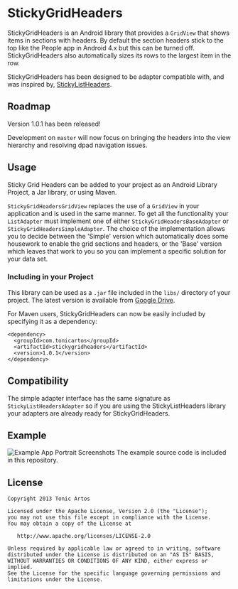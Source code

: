 # StickyGridHeaders

StickyGridHeaders is an Android library that provides a `GridView` that shows
items in sections with headers. By default the section headers stick to the top
like the People app in Android 4.x but this can be turned off.
StickyGridHeaders also automatically sizes its rows to the largest item in the
row.

StickyGridHeaders has been designed to be adapter compatible with, and was
inspired by, [StickyListHeaders](http://github.com/emilsjolander/StickyListHeaders).

## Roadmap

Version 1.0.1 has been released!

Development on `master` will now focus on bringing the headers into the view hierarchy
and resolving dpad navigation issues.

## Usage

Sticky Grid Headers can be added to your project as an Android Library
Project, a Jar library, or using Maven.

`StickyGridHeadersGridView` replaces the use of a `GridView` in your
application and is used in the same manner. To get all the functionality your
`ListAdapter` must implement one of either `StickyGridHeadersBaseAdapter` or
`StickyGridHeadersSimpleAdapter`. The choice of the implementation allows you
to decide between the 'Simple' version which automatically does some housework
to enable the grid sections and headers, or the 'Base' version which leaves
that work to you so you can implement a specific solution for your data set.

### Including in your Project

This library can be used as a `.jar` file included in the `libs/` directory of your
project. The latest version is available from 
[Google Drive](https://docs.google.com/file/d/0B5I7vIqOHIjZQW9rcFFRdWtwYk0/edit?usp=sharing).

For Maven users, StickyGridHeaders can now be easily included by specifying it as
a dependency:

```
<dependency>
  <groupId>com.tonicartos</groupId>
  <artifactId>stickygridheaders</artifactId>
  <version>1.0.1</version>
</dependency>
```

## Compatibility

The simple adapter interface has the same signature as
`StickyListHeadersAdapter` so if you are using the StickyListHeaders library 
your adapters are already ready for StickyGridHeaders.


## Example
![Example App Portrait Screenshots](http://4.bp.blogspot.com/-S_BbhWX6wTY/UQpW0cwUGEI/AAAAAAAAGvU/zzJXj-PcVbY/s1600/screen-landscape-smaller.png)
The example source code is included in this repository.


## License
```
Copyright 2013 Tonic Artos

Licensed under the Apache License, Version 2.0 (the "License");
you may not use this file except in compliance with the License.
You may obtain a copy of the License at

   http://www.apache.org/licenses/LICENSE-2.0

Unless required by applicable law or agreed to in writing, software
distributed under the License is distributed on an "AS IS" BASIS,
WITHOUT WARRANTIES OR CONDITIONS OF ANY KIND, either express or implied.
See the License for the specific language governing permissions and
limitations under the License.
```
